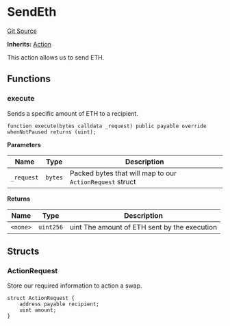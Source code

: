 # SendEth
[Git Source](https://github.com/FloorDAO/floor-v2/blob/c8169a0594ad07a37d169672a50f4155c41be809/src/contracts/actions/utils/SendEth.sol)

**Inherits:**
[Action](/src/contracts/actions/Action.sol/contract.Action.md)

This action allows us to send ETH.


## Functions
### execute

Sends a specific amount of ETH to a recipient.


```solidity
function execute(bytes calldata _request) public payable override whenNotPaused returns (uint);
```
**Parameters**

|Name|Type|Description|
|----|----|-----------|
|`_request`|`bytes`|Packed bytes that will map to our `ActionRequest` struct|

**Returns**

|Name|Type|Description|
|----|----|-----------|
|`<none>`|`uint256`|uint The amount of ETH sent by the execution|


## Structs
### ActionRequest
Store our required information to action a swap.


```solidity
struct ActionRequest {
    address payable recipient;
    uint amount;
}
```

